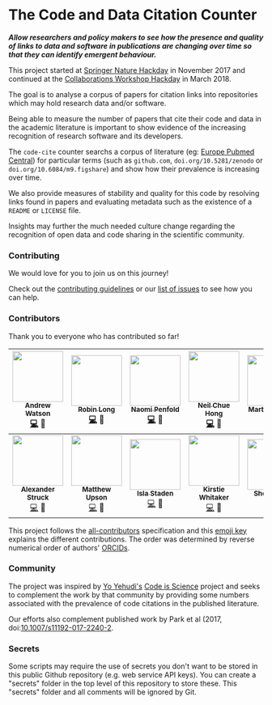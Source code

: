 # The Code and Data Citation Counter

***Allow researchers and policy makers to see how the presence and quality of links to data and software in publications are changing over time so that they can identify emergent behaviour.***

This project started at [Springer Nature Hackday](https://www.springernature.com/gb/researchers/campaigns/sn-hack-day) in November 2017 and continued at the [Collaborations Workshop Hackday](https://www.software.ac.uk/cw18/) in March 2018.

The goal is to analyse a corpus of papers for citation links into repositories which may hold research data and/or software.

Being able to measure the number of papers that cite their code and data in the academic literature is important to show evidence of the increasing recognition of research software and its developers.

The `code-cite` counter searchs a corpus of literature (eg: [Europe Pubmed Central](https://europepmc.org)) for particular terms (such as `github.com`, `doi.org/10.5281/zenodo` or `doi.org/10.6084/m9.figshare`) and show how their prevalence is increasing over time.

We also provide measures of stability and quality for this code by resolving links found in papers and evaluating metadata such as the existence of a `README` or `LICENSE` file.

Insights may further the much needed culture change regarding the recognition of open data and code sharing in the scientific community.

### Contributing

We would love for you to join us on this journey!

Check out the [contributing guidelines](CONTRIBUTING.md) or our [list of issues](https://github.com/softwaresaved/code-cite/issues) to see how you can help.

### Contributors

Thank you to everyone who has contributed so far!

| [<img src="https://avatars.githubusercontent.com/andreww?s=460&v=4" width="100px;"/><br /><sub><b>Andrew Watson</b></sub>](https://github.com/andreww)<br /> [💻](https://github.com/softwaresaved/code-cite/commits?author=andreww) 🤔 | [<img src="https://avatars.githubusercontent.com/longr?s=460&v=4" width="100px;"/><br /><sub><b>Robin Long</b></sub>](https://github.com/longr)<br /> [💻](https://github.com/softwaresaved/code-cite/commits?author=longr) 🤔 | [<img src="https://avatars.githubusercontent.com/npscience?s=460&v=4" width="100px;"/><br /><sub><b>Naomi Penfold</b></sub>](https://github.com/npscience)<br /> [💻](https://github.com/softwaresaved/code-cite/commits?author=npscience) 🤔 | [<img src="https://avatars.githubusercontent.com/npch?s=460&v=4" width="100px;"/><br /><sub><b>Neil Chue Hong</b></sub>](https://github.com/npch)<br /> [💻](https://github.com/softwaresaved/code-cite/commits?author=npch) 🤔 | [<img src="https://avatars.githubusercontent.com/martintoreilly?s=460&v=4" width="100px;"/><br /><sub><b>Martin O'Reilly</b></sub>](https://github.com/martintoreilly)<br /> [💻](https://github.com/softwaresaved/code-cite/commits?author=martintoreilly) 🤔 |
| :---: | :---: | :---: | :---: | :---: |
| [<img src="https://avatars.githubusercontent.com/astruck?s=460&v=4" width="100px;"/><br /><sub><b>Alexander Struck</b></sub>](https://github.com/astruck)<br /> [💻](https://github.com/softwaresaved/code-cite/commits?author=astruck) 🤔 | [<img src="https://avatars.githubusercontent.com/ivyleavedtoadflax?s=460&v=4" width="100px;"/><br /><sub><b>Matthew Upson</b></sub>](https://github.com/ivyleavedtoadflax)<br /> [💻](https://github.com/softwaresaved/code-cite/commits?author=ivyleavedtoadflax) 🤔 | [<img src="https://avatars.githubusercontent.com/islast?s=460&v=4" width="100px;"/><br/><sub><b>Isla Staden</b></sub>](https://github.com/islast)<br /> [💻](https://github.com/softwaresaved/code-cite/commits?author=islast) 🤔 | [<img src="https://avatars.githubusercontent.com/kirstiejane?s=460&v=4" width="100px;"/><br /><sub><b>Kirstie Whitaker</b></sub>](https://github.com/kirstiejane)<br /> [💻](https://github.com/softwaresaved/code-cite/commits?author=kirstiejane) 🤔 | [<img src="https://avatars.githubusercontent.com/shoaibsufi?s=460&v=4" width="100px;"/><br /><sub><b>Shoaib Sufi</b></sub>](https://github.com/shoaibsufi)<br /> [💻](https://github.com/softwaresaved/code-cite/commits?author=shoaibsufi) 🤔 |


This project follows the [all-contributors][all-contributors] specification and this [emoji key][emojis] explains the different contributions. The order was determined by reverse numerical order of authors' [ORCIDs](https://orcid.org/).

### Community

The project was inspired by [Yo Yehudi's](https://github.com/yochannah) [Code is Science](https://github.com/yochannah/code-is-science/) project and seeks to complement the work by that community by providing some numbers associated with the prevalence of code citations in the published literature.

Our efforts also complement published work by Park et al (2017, doi:[10.1007/s11192-017-2240-2](https://doi.org/10.1007/s11192-017-2240-2).


### Secrets

Some scripts may require the use of secrets you don't want to be stored in this public
Github repository (e.g. web service API keys). You can create a "secrets" folder
in the top level of this repository to store these. This "secrets" folder and
all comments will be ignored by Git.


[emojis]: https://github.com/kentcdodds/all-contributors#emoji-key
[all-contributors]: https://github.com/kentcdodds/all-contributors
